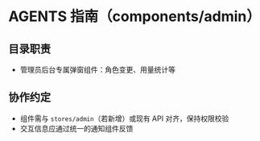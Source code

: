# AGENTS 指南（components/admin）

## 目录职责

- 管理员后台专属弹窗组件：角色变更、用量统计等

## 协作约定

- 组件需与 `stores/admin`（若新增）或现有 API 对齐，保持权限校验
- 交互信息应通过统一的通知组件反馈
